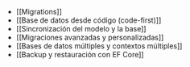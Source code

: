 
- [[Migrations]]
- [[Base de datos desde código (code-first)]]
- [[Sincronización del modelo y la base]]
- [[Migraciones avanzadas y personalizadas]]
- [[Bases de datos múltiples y contextos múltiples]]
- [[Backup y restauración con EF Core]]